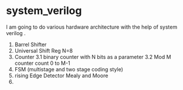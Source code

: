 # system_verilog
I am going to do various hardware architecture with the help of system verilog .
1. Barrel Shifter 
2. Universal Shift Reg N=8
3. Counter
    3.1 binary counter with N bits as a parameter
    3.2 Mod M counter count 0 to M-1
4. FSM (multistage and two stage coding style)
5. rising Edge Detector
   Mealy and Moore
6.  
